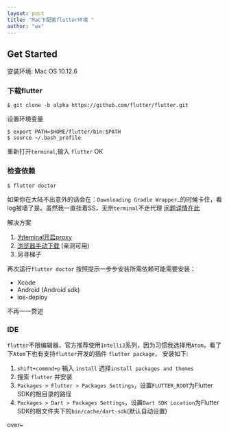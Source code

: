 ```yaml
---
layout: post
title: "Mac下配置flutter环境 "
author: "wx"
---
```


## Get Started
安装环境: Mac OS 10.12.6

### 下载flutter
```shell
$ git clone -b alpha https://github.com/flutter/flutter.git
```
设置环境变量
```shell
$ export PATH=$HOME/flutter/bin:$PATH
$ source ~/.bash_profile
```
重新打开`terminal`,输入 `flutter`
OK

### 检查依赖
```shell
$ flutter doctor
```
如果你在大陆不出意外的话会在：`Downloading Gradle Wrapper…`的时候卡住，看log被墙了是。虽然我一直挂着SS，无奈`terminal`不走代理
[问题详情在此](https://github.com/flutter/flutter/issues/11674)

解决方案
1. [为teminal开启proxy](http://www.jianshu.com/p/32dfb5289cf5)
2. [浏览器手动下载](http://blog.csdn.net/xjwangliang/article/details/78042740) (亲测可用)
3. 另寻梯子

再次运行`flutter doctor` 按照提示一步步安装所需依赖可能需要安装：
- Xcode
- Android (Android sdk)
- ios-deploy

不再一一赘述

### IDE
`flutter`不限编辑器，官方推荐使用`IntelliJ`系列，因为习惯我选择用`Atom`，看了下`Atom`下也有支持`flutter`开发的插件 `flutter package`， 安装如下:
1. `shift+commnd+p` 输入 `install` 选择`install packages and themes`
2. 搜索 `flutter` 并安装
3. `Packages > Flutter > Packages Settings`，设置`FLUTTER_ROOT`为Flutter SDK的根目录的路径
4. `Packages > Dart > Packages Settings`，设置`Dart SDK Location`为Flutter SDK的根文件夹下的`bin/cache/dart-sdk`(默认自动设置)

over~
